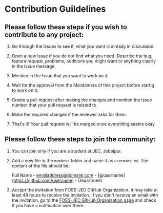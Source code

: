 # Contribution Guildelines

## Please follow these steps if you wish to contribute to any project:

1. Go through the Issues to see if, what you want is already in discussion.

2. Open a new Issue if you do not find what you need. Describe the bug, feature request, problems, additions you might want or anything clearly in the Issue message.

3. Mention in the Issue that you want to work on it.

4. Wait for the approval from the Maintainers of this project before startig to work on it.

5. Create a pull request after making the changes and mention the Issue number that your pull request is related to.

6. Make the required changes if the reviewer asks for them. 

7. That's it! Your pull request will be merged once everything seems okay.

## Please follow these steps to join the community:

1. You can join only if you are a student at JEC, Jabalpur.

2. Add a new file in the `members` folder and name it as `username.md`. The content of the file should be: 

    Full Name - emailaddress@domaim.com - \[@username](https://github.com/username) - Department

4. Accept the invitation from FOSS-JEC GitHub Organization. It may take at least 48 hours to receive the invitation. If you don't receive an email with the invitation, go to the [FOSS-JEC GitHub Organization page](https://github.com/FOSS-JEC) and check if you have a notification over there.